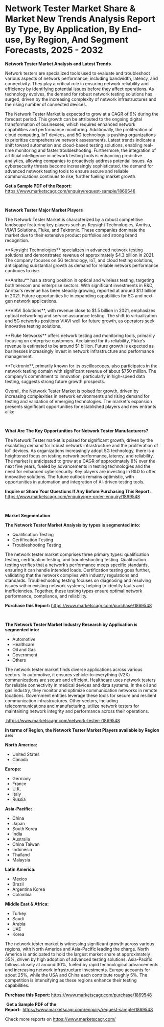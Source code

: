<p><h1>Network Tester Market Share & Market New Trends Analysis Report By Type, By Application, By End-use, By Region, And Segment Forecasts, 2025 - 2032</h1></p><p><strong>Network Tester Market Analysis and Latest Trends</strong></p>
<p><p>Network testers are specialized tools used to evaluate and troubleshoot various aspects of network performance, including bandwidth, latency, and connectivity. They play a critical role in ensuring network reliability and efficiency by identifying potential issues before they affect operations. As technology evolves, the demand for robust network testing solutions has surged, driven by the increasing complexity of network infrastructures and the rising number of connected devices.</p><p>The Network Tester Market is expected to grow at a CAGR of 9% during the forecast period. This growth can be attributed to the ongoing digital transformation of businesses, which requires enhanced network capabilities and performance monitoring. Additionally, the proliferation of cloud computing, IoT devices, and 5G technology is pushing organizations to prioritize comprehensive network assessments. Latest trends indicate a shift toward automation and cloud-based testing solutions, enabling real-time monitoring and faster troubleshooting. Furthermore, the integration of artificial intelligence in network testing tools is enhancing predictive analytics, allowing companies to proactively address potential issues. As cybersecurity threats become increasingly sophisticated, the demand for advanced network testing tools to ensure secure and reliable communications continues to rise, further fueling market growth.</p></p>
<p><strong>Get a Sample PDF of the Report:&nbsp;</strong> <a href="https://www.marketscagr.com/enquiry/request-sample/1869548?utm_campaign=2014&utm_medium=2&utm_source=Github&utm_content=ia&utm_term=16022025&utm_id=network-tester">https://www.marketscagr.com/enquiry/request-sample/1869548</a></p>
<p>&nbsp;</p>
<p><strong>Network Tester Major Market Players</strong></p>
<p><p>The Network Tester Market is characterized by a robust competitive landscape featuring key players such as Keysight Technologies, Anritsu, VIAVI Solutions, Fluke, and Tektronix. These companies dominate the market due to their extensive product portfolios and strong brand recognition.</p><p>**Keysight Technologies** specializes in advanced network testing solutions and demonstrated revenue of approximately $4.3 billion in 2021. The company focuses on 5G technology, IoT, and cloud testing solutions, anticipating substantial growth as demand for reliable network performance continues to rise.</p><p>**Anritsu** has a strong position in optical and wireless testing, targeting both telecom and enterprise sectors. With significant investments in R&D, Anritsu's revenue has been steadily growing, reported at around $1.1 billion in 2021. Future opportunities lie in expanding capabilities for 5G and next-gen network applications.</p><p>**VIAVI Solutions**, with revenue close to $1.5 billion in 2021, emphasizes optical networking and service assurance testing. The shift to virtualization and 5G networks positions VIAVI well for future growth, as operators seek innovative testing solutions.</p><p>**Fluke Networks** offers network testing and monitoring tools, primarily focusing on enterprise customers. Acclaimed for its reliability, Fluke’s revenue is estimated to be around $1 billion. Future growth is expected as businesses increasingly invest in network infrastructure and performance management.</p><p>**Tektronix**, primarily known for its oscilloscopes, also participates in the network testing domain with significant revenue of about $750 million. The company’s commitment to innovation, particularly in high-speed data testing, suggests strong future growth prospects.</p><p>Overall, the Network Tester Market is poised for growth, driven by increasing complexities in network environments and rising demand for testing and validation of emerging technologies. The market's expansion presents significant opportunities for established players and new entrants alike.</p></p>
<p>&nbsp;</p>
<p><strong>What Are The Key Opportunities For Network Tester Manufacturers?</strong></p>
<p><p>The Network Tester market is poised for significant growth, driven by the escalating demand for robust network infrastructure and the proliferation of IoT devices. As organizations increasingly adopt 5G technology, there is a heightened focus on testing network performance, latency, and reliability. The market is anticipated to grow at a CAGR of approximately 8% over the next five years, fueled by advancements in testing technologies and the need for enhanced cybersecurity. Key players are investing in R&D to offer innovative solutions. The future outlook remains optimistic, with opportunities in automation and integration of AI-driven testing tools.</p></p>
<p><strong>Inquire or Share Your Questions If Any Before Purchasing This Report:</strong> <a href="https://www.marketscagr.com/enquiry/pre-order-enquiry/1869548?utm_campaign=2014&utm_medium=2&utm_source=Github&utm_content=ia&utm_term=16022025&utm_id=network-tester">https://www.marketscagr.com/enquiry/pre-order-enquiry/1869548</a></p>
<p>&nbsp;</p>
<p><strong>Market Segmentation</strong></p>
<p><strong>The Network Tester Market Analysis by types is segmented into:</strong></p>
<p><ul><li>Qualification Testing</li><li>Certification Testing</li><li>Troubleshooting Testing</li></ul></p>
<p><p>The network tester market comprises three primary types: qualification testing, certification testing, and troubleshooting testing. Qualification testing verifies that a network’s performance meets specific standards, ensuring it can handle intended loads. Certification testing goes further, validating that the network complies with industry regulations and standards. Troubleshooting testing focuses on diagnosing and resolving issues within existing network systems, helping to identify faults and inefficiencies. Together, these testing types ensure optimal network performance, compliance, and reliability.</p></p>
<p><strong>Purchase this Report:&nbsp;</strong><a href="https://www.marketscagr.com/purchase/1869548?utm_campaign=2014&utm_medium=2&utm_source=Github&utm_content=ia&utm_term=16022025&utm_id=network-tester">https://www.marketscagr.com/purchase/1869548</a></p>
<p>&nbsp;</p>
<p><strong>The Network Tester Market Industry Research by Application is segmented into:</strong></p>
<p><ul><li>Automotive</li><li>Healthcare</li><li>Oil and Gas</li><li>Government</li><li>Others</li></ul></p>
<p><p>The network tester market finds diverse applications across various sectors. In automotive, it ensures vehicle-to-everything (V2X) communications are secure and efficient. Healthcare uses network testers for reliable connectivity in medical devices and data systems. In the oil and gas industry, they monitor and optimize communication networks in remote locations. Government entities leverage these tools for secure and resilient communication infrastructures. Other sectors, including telecommunications and manufacturing, utilize network testers for maintaining network integrity and performance across their operations.</p></p>
<p><a href="https://www.marketscagr.com/network-tester-r1869548?utm_campaign=2014&utm_medium=2&utm_source=Github&utm_content=ia&utm_term=16022025&utm_id=network-tester">&nbsp;https://www.marketscagr.com/network-tester-r1869548</a></p>
<p><strong>In terms of Region, the Network Tester Market Players available by Region are:</strong></p>
<p>
    <p> <strong> North America: </strong>
        <ul>
            <li>United States</li>
            <li>Canada</li>
        </ul>
        </p> 
    <p> <strong> Europe: </strong>
        <ul>
            <li>Germany</li>
            <li>France</li>
            <li>U.K.</li>
            <li>Italy</li>
            <li>Russia</li>
        </ul>
        </p> 
    <p> <strong> Asia-Pacific: </strong>
        <ul>
            <li>China</li>
            <li>Japan</li>
            <li>South Korea</li>
            <li>India</li>
            <li>Australia</li>
            <li>China Taiwan</li>
            <li>Indonesia</li>
            <li>Thailand</li>
            <li>Malaysia</li>
        </ul>
        </p> 
    <p> <strong> Latin America: </strong>
        <ul>
            <li>Mexico</li>
            <li>Brazil</li>
            <li>Argentina Korea</li>
            <li>Colombia</li>
        </ul>
        </p> 
    <p> <strong> Middle East & Africa: </strong>
        <ul>
            <li>Turkey</li>
            <li>Saudi</li>
            <li>Arabia</li>
            <li>UAE</li>
            <li>Korea</li>
        </ul>
    </p>
    </p>
<p><p>The network tester market is witnessing significant growth across various regions, with North America and Asia-Pacific leading the charge. North America is anticipated to hold the largest market share at approximately 35%, driven by high adoption of advanced testing solutions. Asia-Pacific follows closely at around 30%, fueled by rapid technological advancements and increasing network infrastructure investments. Europe accounts for about 25%, while the USA and China each contribute roughly 5%. The competition is intensifying as these regions enhance their testing capabilities.</p></p>
<p><strong>Purchase this Report: </strong><a href="https://www.marketscagr.com/purchase/1869548?utm_campaign=2014&utm_medium=2&utm_source=Github&utm_content=ia&utm_term=16022025&utm_id=network-tester">https://www.marketscagr.com/purchase/1869548</a></p>
<p>&nbsp;<strong>Get a Sample PDF of the Report:&nbsp;&nbsp;</strong><a href="https://www.marketscagr.com/enquiry/request-sample/1869548?utm_campaign=2014&utm_medium=2&utm_source=Github&utm_content=ia&utm_term=16022025&utm_id=network-tester">https://www.marketscagr.com/enquiry/request-sample/1869548</a></p>
<p><strong></strong></p>
<p>Check more reports on <a href="https://www.marketscagr.com/?utm_campaign=2014&utm_medium=2&utm_source=Github&utm_content=ia&utm_term=16022025&utm_id=network-tester">https://www.marketscagr.com/</a></p>